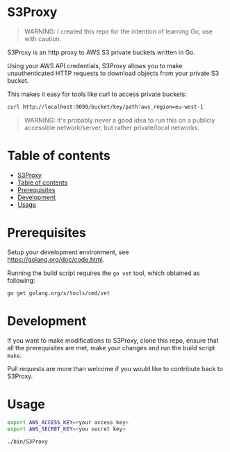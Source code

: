 # S3Proxy

> WARNING: I created this repo for the intention of learning Go, use with caution.


S3Proxy is an http proxy to AWS S3 private buckets written in Go.

Using your AWS API credentials, S3Proxy allows you to make unauthenticated HTTP requests to download objects from your private S3 bucket.

This makes it easy for tools like curl to access private buckets:

```bash
curl http://localhost:9090/bucket/key/path?aws_region=eu-west-1
```

> WARNING: It's probably never a good idea to run this on a publicly accessible network/server, but rather private/local networks.

# Table of contents

- [S3Proxy](#s3proxy)
- [Table of contents](#table-of-contents)
- [Prerequisites](#Prerequisites)
- [Development](#development)
- [Usage](#usage)

# Prerequisites

Setup your development environment, see https://golang.org/doc/code.html.

Running the build script requires the ```go vet``` tool, which obtained as following:
```bash
go get golang.org/x/tools/cmd/vet
```

# Development

If you want to make modifications to S3Proxy, clone this repo, ensure that all the prerequisites are met, make your changes and run the build script ```make```.

Pull requests are more than welcome if you would like to contribute back to S3Proxy.

# Usage
```bash
export AWS_ACCESS_KEY=<your access key>
export AWS_SECRET_KEY=<you secret key>

./bin/S3Proxy
```

